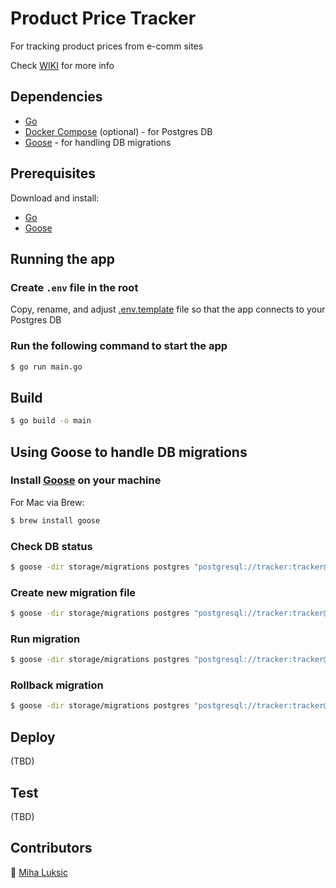 # Product Price Tracker

For tracking product prices from e-comm sites

Check [WIKI](https://github.com/mluksic/product-price-tracker/wiki) for more info

## Dependencies

- [Go](https://go.dev/doc/install)
- [Docker Compose](https://docs.docker.com/compose/install/) (optional) - for Postgres DB
- [Goose](https://github.com/pressly/goose) - for handling DB migrations

## Prerequisites

Download and install:

- [Go](https://go.dev/doc/install)
- [Goose](https://github.com/pressly/goose)
 

## Running the app

### Create `.env` file in the root

Copy, rename, and adjust [.env.template](./.env.template) file so that the app connects to your Postgres DB

### Run the following command to start the app
```bash
$ go run main.go
```

## Build

```bash
$ go build -o main
```

## Using Goose to handle DB migrations

### Install [Goose](https://github.com/pressly/goose) on your machine

For Mac via Brew:
```bash
$ brew install goose
```

### Check DB status

```bash
$ goose -dir storage/migrations postgres "postgresql://tracker:tracker@localhost:5432/tracker?sslmode=disable" status
```

### Create new migration file

```bash
$ goose -dir storage/migrations postgres "postgresql://tracker:tracker@localhost:5432/tracker?sslmode=disable" create create_product_price sql
```

### Run migration

```bash
$ goose -dir storage/migrations postgres "postgresql://tracker:tracker@localhost:5432/tracker?sslmode=disable" up
```

### Rollback migration

```bash
$ goose -dir storage/migrations postgres "postgresql://tracker:tracker@localhost:5432/tracker?sslmode=disable" down
```

## Deploy
(TBD)

## Test
(TBD)

## Contributors

👤 [Miha Luksic](https://www.mihaluksic.com)

